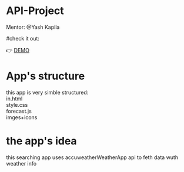 # API-Project

Mentor:
@Yash Kapila


#check it out:

:point_right:	[DEMO](https://mustafa681.github.io/Api-Project-Weather/in.html)



# App's structure 

this app is very simble structured: <br>
in.html  <br>
style.css <br>
forecast.js <br>
imges+icons <br>

# the app's idea

this searching app uses accuweatherWeatherApp api to feth data wuth weather info 

